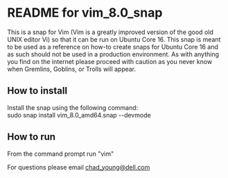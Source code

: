 [//]: # (Created on: October 18, 2017)
[//]: # (Author: Chad Young)
[//]: # (Contact: chad.young@dell.com)


# README for vim_8.0_snap
This is a snap for Vim (Vim is a greatly improved version of the good old UNIX
editor Vi) so that it can be run on Ubuntu Core 16. This snap is meant to be
used as a reference on how-to create snaps for Ubuntu Core 16 and as such
should not be used in a production environment. As with anything you find on
the internet please proceed with caution as you never know when Gremlins,
Goblins, or Trolls will appear.  

## How to install  
Install the snap using the following command:  
sudo snap install vim_8.0_amd64.snap --devmode  
## How to run  
From the command prompt run "vim"
  
  For questions please email <chad_young@dell.com> 
